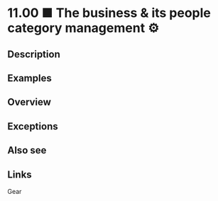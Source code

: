 # 11.00 ■ The business & its people category management ⚙️

## Description

## Examples

## Overview

## Exceptions

## Also see

## Links

Gear
